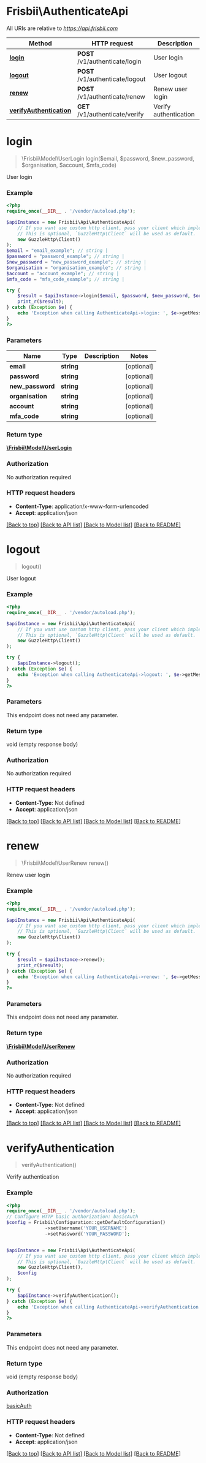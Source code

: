 # Frisbii\AuthenticateApi

All URIs are relative to *https://api.frisbii.com*

Method | HTTP request | Description
------------- | ------------- | -------------
[**login**](AuthenticateApi.md#login) | **POST** /v1/authenticate/login | User login
[**logout**](AuthenticateApi.md#logout) | **POST** /v1/authenticate/logout | User logout
[**renew**](AuthenticateApi.md#renew) | **POST** /v1/authenticate/renew | Renew user login
[**verifyAuthentication**](AuthenticateApi.md#verifyauthentication) | **GET** /v1/authenticate/verify | Verify authentication

# **login**
> \Frisbii\Model\UserLogin login($email, $password, $new_password, $organisation, $account, $mfa_code)

User login

### Example
```php
<?php
require_once(__DIR__ . '/vendor/autoload.php');

$apiInstance = new Frisbii\Api\AuthenticateApi(
    // If you want use custom http client, pass your client which implements `GuzzleHttp\ClientInterface`.
    // This is optional, `GuzzleHttp\Client` will be used as default.
    new GuzzleHttp\Client()
);
$email = "email_example"; // string | 
$password = "password_example"; // string | 
$new_password = "new_password_example"; // string | 
$organisation = "organisation_example"; // string | 
$account = "account_example"; // string | 
$mfa_code = "mfa_code_example"; // string | 

try {
    $result = $apiInstance->login($email, $password, $new_password, $organisation, $account, $mfa_code);
    print_r($result);
} catch (Exception $e) {
    echo 'Exception when calling AuthenticateApi->login: ', $e->getMessage(), PHP_EOL;
}
?>
```

### Parameters

Name | Type | Description  | Notes
------------- | ------------- | ------------- | -------------
 **email** | **string**|  | [optional]
 **password** | **string**|  | [optional]
 **new_password** | **string**|  | [optional]
 **organisation** | **string**|  | [optional]
 **account** | **string**|  | [optional]
 **mfa_code** | **string**|  | [optional]

### Return type

[**\Frisbii\Model\UserLogin**](../Model/UserLogin.md)

### Authorization

No authorization required

### HTTP request headers

 - **Content-Type**: application/x-www-form-urlencoded
 - **Accept**: application/json

[[Back to top]](#) [[Back to API list]](../../README.md#documentation-for-api-endpoints) [[Back to Model list]](../../README.md#documentation-for-models) [[Back to README]](../../README.md)

# **logout**
> logout()

User logout

### Example
```php
<?php
require_once(__DIR__ . '/vendor/autoload.php');

$apiInstance = new Frisbii\Api\AuthenticateApi(
    // If you want use custom http client, pass your client which implements `GuzzleHttp\ClientInterface`.
    // This is optional, `GuzzleHttp\Client` will be used as default.
    new GuzzleHttp\Client()
);

try {
    $apiInstance->logout();
} catch (Exception $e) {
    echo 'Exception when calling AuthenticateApi->logout: ', $e->getMessage(), PHP_EOL;
}
?>
```

### Parameters
This endpoint does not need any parameter.

### Return type

void (empty response body)

### Authorization

No authorization required

### HTTP request headers

 - **Content-Type**: Not defined
 - **Accept**: application/json

[[Back to top]](#) [[Back to API list]](../../README.md#documentation-for-api-endpoints) [[Back to Model list]](../../README.md#documentation-for-models) [[Back to README]](../../README.md)

# **renew**
> \Frisbii\Model\UserRenew renew()

Renew user login

### Example
```php
<?php
require_once(__DIR__ . '/vendor/autoload.php');

$apiInstance = new Frisbii\Api\AuthenticateApi(
    // If you want use custom http client, pass your client which implements `GuzzleHttp\ClientInterface`.
    // This is optional, `GuzzleHttp\Client` will be used as default.
    new GuzzleHttp\Client()
);

try {
    $result = $apiInstance->renew();
    print_r($result);
} catch (Exception $e) {
    echo 'Exception when calling AuthenticateApi->renew: ', $e->getMessage(), PHP_EOL;
}
?>
```

### Parameters
This endpoint does not need any parameter.

### Return type

[**\Frisbii\Model\UserRenew**](../Model/UserRenew.md)

### Authorization

No authorization required

### HTTP request headers

 - **Content-Type**: Not defined
 - **Accept**: application/json

[[Back to top]](#) [[Back to API list]](../../README.md#documentation-for-api-endpoints) [[Back to Model list]](../../README.md#documentation-for-models) [[Back to README]](../../README.md)

# **verifyAuthentication**
> verifyAuthentication()

Verify authentication

### Example
```php
<?php
require_once(__DIR__ . '/vendor/autoload.php');
// Configure HTTP basic authorization: basicAuth
$config = Frisbii\Configuration::getDefaultConfiguration()
              ->setUsername('YOUR_USERNAME')
              ->setPassword('YOUR_PASSWORD');


$apiInstance = new Frisbii\Api\AuthenticateApi(
    // If you want use custom http client, pass your client which implements `GuzzleHttp\ClientInterface`.
    // This is optional, `GuzzleHttp\Client` will be used as default.
    new GuzzleHttp\Client(),
    $config
);

try {
    $apiInstance->verifyAuthentication();
} catch (Exception $e) {
    echo 'Exception when calling AuthenticateApi->verifyAuthentication: ', $e->getMessage(), PHP_EOL;
}
?>
```

### Parameters
This endpoint does not need any parameter.

### Return type

void (empty response body)

### Authorization

[basicAuth](../../README.md#basicAuth)

### HTTP request headers

 - **Content-Type**: Not defined
 - **Accept**: application/json

[[Back to top]](#) [[Back to API list]](../../README.md#documentation-for-api-endpoints) [[Back to Model list]](../../README.md#documentation-for-models) [[Back to README]](../../README.md)

